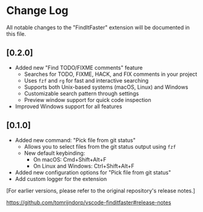 # Change Log

All notable changes to the "FindItFaster" extension will be documented in this file.

## [0.2.0]

- Added new "Find TODO/FIXME comments" feature
  - Searches for TODO, FIXME, HACK, and FIX comments in your project
  - Uses `fzf` and `rg` for fast and interactive searching
  - Supports both Unix-based systems (macOS, Linux) and Windows
  - Customizable search pattern through settings
  - Preview window support for quick code inspection
- Improved Windows support for all features

## [0.1.0]

- Added new command: "Pick file from git status"
  - Allows you to select files from the git status output using `fzf`
  - New default keybinding:
    - On macOS: Cmd+Shift+Alt+F
    - On Linux and Windows: Ctrl+Shift+Alt+F
- Added new configuration options for "Pick file from git status"
- Add custom logger for the extension

[For earlier versions, please refer to the original repository's release notes.]

https://github.com/tomrijndorp/vscode-finditfaster#release-notes
